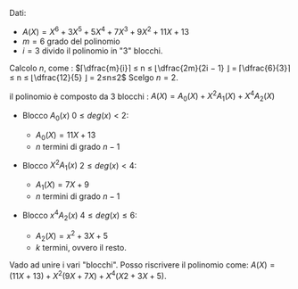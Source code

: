 Dati: 
- $A(X)=X^6+3X^5+5X^4+7X^3+9X^2+11X+13$
- $m=6$ grado del polinomio
- $i=3$ divido il polinomio in "3" blocchi. 

Calcolo $n$, come : 
$⌈︂\dfrac{m}{i}⌉︂ ≤ n ≤ ⌊︃\dfrac{2m}{2i − 1} ⌋ = ⌈︂\dfrac{6}{3}⌉︂ ≤ n ≤ ⌊︃\dfrac{12}{5} ⌋ = 2≤n≤2$ 
Scelgo $n=2$.

il polinomio è composto da 3 blocchi : $A(X)=A_0​(X)+X^2A_1​(X)+X^4A_2​(X)$
- Blocco $A_0(x)$ $0≤deg(x)<2$: 
  -  $A_0​(X)=11X+13$ 
  - $n$ termini di grado $n-1$

- Blocco $X^2A_1(x)$ $2≤deg(x)<4$: 
  -  $A_1​(X)=7X + 9$
  - $n$ termini di grado $n-1$
  
- Blocco $x^4A_2(x)$ $4≤deg(x)≤6$: 
  -  $A_2​(X)=x^2+3X+5$
  - $k$ termini, ovvero il resto.

Vado ad unire i vari "blocchi". Posso riscrivere il polinomio come: $A(X)=(11X+13)+X^2(9X+7X)+X^4(X2+3X+5)$.

